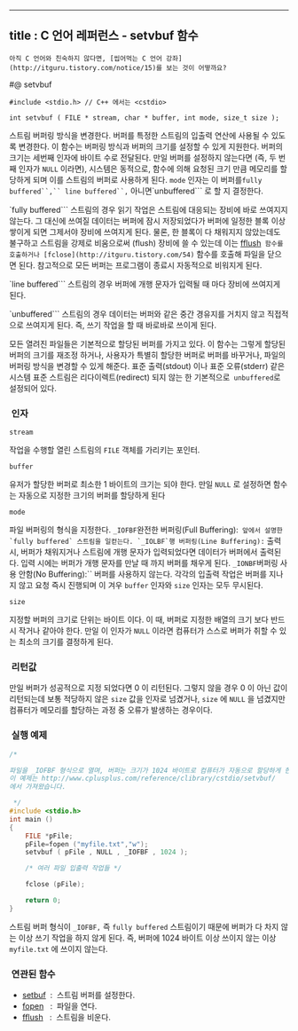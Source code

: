 ----------------
title : C 언어 레퍼런스 - setvbuf 함수
--------------



```warning
아직 C 언어와 친숙하지 않다면, [씹어먹는 C 언어 강좌](http://itguru.tistory.com/notice/15)를 보는 것이 어떻까요?

```

#@ setvbuf

```info
#include <stdio.h> // C++ 에서는 <cstdio>

int setvbuf ( FILE * stream, char * buffer, int mode, size_t size );

```

스트림 버퍼링 방식을 변경한다.
버퍼를 특정한 스트림의 입출력 연산에 사용될 수 있도록 변경한다. 이 함수는 버퍼링 방식과 버퍼의 크기를 설정할 수 있게 지원한다.
버퍼의 크기는 세번째 인자에 바이트 수로 전달된다.
만일 버퍼를 설정하지 않는다면 (즉, 두 번째 인자가 `NULL` 이라면), 시스템은 동적으로, 함수에 의해 요청된 크기 만큼 메모리를 할당하게 되며 이를 스트림의 버퍼로 사용하게 된다.
`mode` 인자는 이 버퍼를`fully buffered``,`` line buffered``,` 아니면`unbuffered``` 로 할 지 결정한다.

`fully buffered``` 스트림의 경우 읽기 작업은 스트림에 대응되는 장비에 바로 쓰여지지 않는다. 그 대신에 쓰여질 데이터는 버퍼에 잠시 저장되었다가 버퍼에 일정한 블록 이상 쌓이게 되면 그제서야 장비에 쓰여지게 된다. 물론, 한 블록이 다 채워지지 않았는데도 불구하고 스트림을 강제로 비움으로써 (flush) 장비에 쓸 수 있는데 이는 [fflush](http://itguru.tistory.com/57)`` 함수를 호출하거나 [fclose](http://itguru.tistory.com/54)`` 함수를 호출해 파일을 닫으면 된다. 참고적으로 모든 버퍼는 프로그램이 종료시 자동적으로 비워지게 된다.

`line buffered``` 스트림의 경우 버퍼에 개행 문자가 입력될 때 마다 장비에 쓰여지게 된다.

`unbuffered``` 스트림의 경우 데이터는 버퍼와 같은 중간 경유지를 거치지 않고 직접적으로 쓰여지게 된다. 즉, 쓰기 작업을 할 때 바로바로 쓰이게 된다.

모든 열려진 파일들은 기본적으로 할당된 버퍼를 가지고 있다. 이 함수는 그렇게 할당된 버퍼의 크기를 재조정 하거나, 사용자가 특별히 할당한 버퍼로 버퍼를 바꾸거나, 파일의 버퍼링 방식을 변경할 수 있게 해준다. 표준 출력(stdout) 이나 표준 오류(stderr) 같은 시스템 표준 스트림은 리다이렉트(redirect) 되지 않는 한 기본적으로` unbuffered`로 설정되어 있다.



###  인자




`stream`

작업을 수행할 열린 스트림의 `FILE` 객체를 가리키는 포인터.

`buffer`

유저가 할당한 버퍼로 최소한 1 바이트의 크기는 되야 한다.
만일 `NULL` 로 설정하면 함수는 자동으로 지정한 크기의 버퍼를 할당하게 된다

`mode`

파일 버퍼링의 형식을 지정한다.
`_IOFBF`완전한 버퍼링(Full Buffering):`` 앞에서 설명한 `fully buffered` 스트림을 일컫는다.
`_IOLBF`행 버퍼링(Line Buffering):`` 출력시, 버퍼가 채워지거나 스트림에 개행 문자가 입력되었다면 데이터가 버퍼에서 출력된다. 입력 시에는 버퍼가 개행 문자를 만날 때 까지 버퍼를 채우게 된다.
`_IONBF`버퍼링 사용 안함(No Buffering):`` 버퍼를 사용하지 않는다. 각각의 입출력 작업은 버퍼를 지나지 않고 요청 즉시 진행되며 이 겨우 `buffer` 인자와 `size` 인자는 모두 무시된다.

`size`

지정할 버퍼의 크기로 단위는 바이트 이다. 이 때, 버퍼로 지정한 배열의 크기 보다 반드시 작거나 같아야 한다.
만일 이 인자가 `NULL` 이라면 컴퓨터가 스스로 버퍼가 취할 수 있는 최소의 크기를 결정하게 된다.



###  리턴값




만일 버퍼가 성공적으로 지정 되었다면 0 이 리턴된다.
그렇지 않을 경우 0 이 아닌 값이 리턴되는데 보통 적당하지 않은 `size` 값을 인자로 넘겼거나, `size` 에 `NULL` 을 넘겼지만 컴퓨터가 메모리를 할당하는 과정 중 오류가 발생하는 경우이다.



###  실행 예제




```cpp
/*

파일을 _IOFBF 형식으로 열며, 버퍼는 크기가 1024 바이트로 컴퓨터가 자동으로 할당하게 한다.
이 예제는 http://www.cplusplus.com/reference/clibrary/cstdio/setvbuf/
에서 가져왔습니다.

 */
#include <stdio.h>
int main ()
{
    FILE *pFile;
    pFile=fopen ("myfile.txt","w");
    setvbuf ( pFile , NULL , _IOFBF , 1024 );

    /* 여러 파일 입출력 작업들 */

    fclose (pFile);

    return 0;
}
```


스트림 버퍼 형식이 `_IOFBF,` 즉 `fully buffered` 스트림이기 때문에 버퍼가 다 차지 않는 이상 쓰기 작업을 하지 않게 된다. 즉, 버퍼에 1024 바이트 이상 쓰이지 않는 이상 `myfile.txt` 에 쓰이지 않는다.



###  연관된 함수

*  [setbuf](http://itguru.tistory.com/61)  :  스트림 버퍼를 설정한다.
*  [fopen](http://itguru.tistory.com/58)   :  파일을 연다.
*  [fflush](http://itguru.tistory.com/57)   :  스트림을 비운다.






